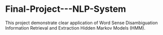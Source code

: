 # Final-Project---NLP-System
This project demonstrate clear application of Word Sense Disambiguation Information Retrieval and Extraction Hidden Markov Models (HMM).
